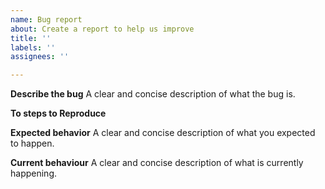 ```yaml
---
name: Bug report
about: Create a report to help us improve
title: ''
labels: ''
assignees: ''

---
```


**Describe the bug**
A clear and concise description of what the bug is.

**To steps to Reproduce**

**Expected behavior**
A clear and concise description of what you expected to happen.

**Current behaviour**
A clear and concise description of what is currently happening.
